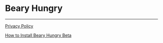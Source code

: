 # Beary Hungry

---
[Privacy Policy](PrivacyPolicy.md)

[How to Install Beary Hungry Beta](InstallingBearyHungryBeta.md)
